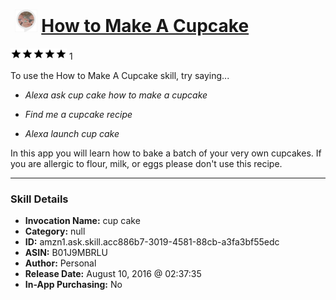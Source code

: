 # &nbsp;<img src="skill_icon" alt="How to Make A Cupcake icon" width="36"> [How to Make A Cupcake](http://alexa.amazon.com/#skills/amzn1.ask.skill.acc886b7-3019-4581-88cb-a3fa3bf55edc)
![5 stars](../../images/ic_star_black_18dp_1x.png)![5 stars](../../images/ic_star_black_18dp_1x.png)![5 stars](../../images/ic_star_black_18dp_1x.png)![5 stars](../../images/ic_star_black_18dp_1x.png)![5 stars](../../images/ic_star_black_18dp_1x.png) 1

To use the How to Make A Cupcake skill, try saying...

* *Alexa ask cup cake how to make a cupcake*

* *Find me a cupcake recipe*

* *Alexa launch cup cake*

In this app you will learn how to bake a batch of your very own cupcakes. If you are allergic to flour, milk, or eggs please don't use this recipe.

***

### Skill Details

* **Invocation Name:** cup cake
* **Category:** null
* **ID:** amzn1.ask.skill.acc886b7-3019-4581-88cb-a3fa3bf55edc
* **ASIN:** B01J9MBRLU
* **Author:** Personal
* **Release Date:** August 10, 2016 @ 02:37:35
* **In-App Purchasing:** No
